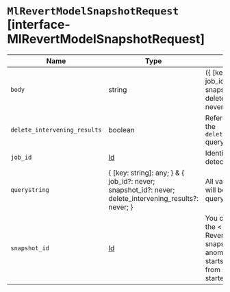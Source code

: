 # `MlRevertModelSnapshotRequest` [interface-MlRevertModelSnapshotRequest]

| Name | Type | Description |
| - | - | - |
| `body` | string | ({ [key: string]: any; } & { job_id?: never; snapshot_id?: never; delete_intervening_results?: never; }) | All values in `body` will be added to the request body. |
| `delete_intervening_results` | boolean | Refer to the description for the `delete_intervening_results` query parameter. |
| `job_id` | [Id](./Id.md) | Identifier for the anomaly detection job. |
| `querystring` | { [key: string]: any; } & { job_id?: never; snapshot_id?: never; delete_intervening_results?: never; } | All values in `querystring` will be added to the request querystring. |
| `snapshot_id` | [Id](./Id.md) | You can specify `empty` as the < snapshot_id > . Reverting to the empty snapshot means the anomaly detection job starts learning a new model from scratch when it is started. |
